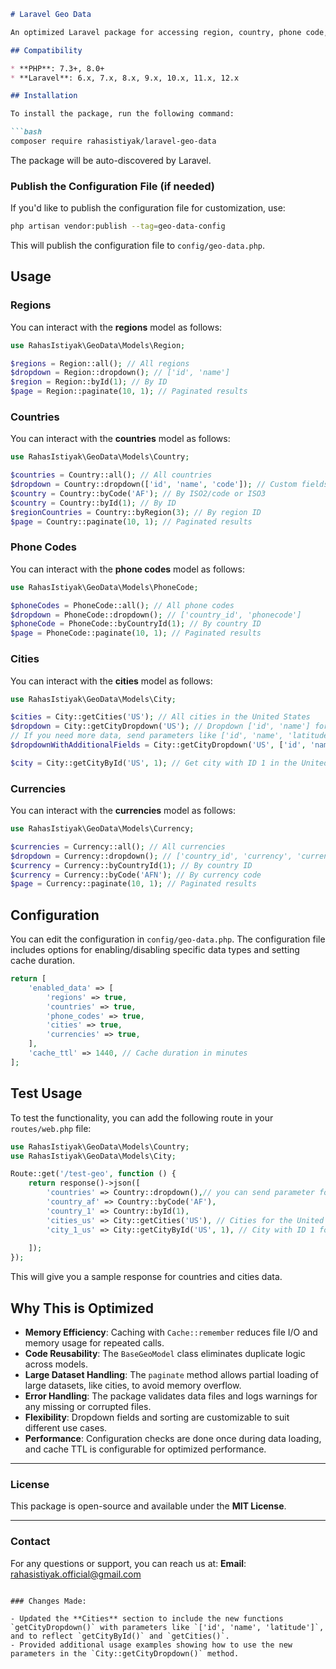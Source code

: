 ````markdown
# Laravel Geo Data

An optimized Laravel package for accessing region, country, phone code, city, and currency data.

## Compatibility

* **PHP**: 7.3+, 8.0+
* **Laravel**: 6.x, 7.x, 8.x, 9.x, 10.x, 11.x, 12.x

## Installation

To install the package, run the following command:

```bash
composer require rahasistiyak/laravel-geo-data
````

The package will be auto-discovered by Laravel.

### Publish the Configuration File (if needed)

If you'd like to publish the configuration file for customization, use:

```bash
php artisan vendor:publish --tag=geo-data-config
```

This will publish the configuration file to `config/geo-data.php`.

## Usage

### Regions

You can interact with the **regions** model as follows:

```php
use RahasIstiyak\GeoData\Models\Region;

$regions = Region::all(); // All regions
$dropdown = Region::dropdown(); // ['id', 'name']
$region = Region::byId(1); // By ID
$page = Region::paginate(10, 1); // Paginated results
```

### Countries

You can interact with the **countries** model as follows:

```php
use RahasIstiyak\GeoData\Models\Country;

$countries = Country::all(); // All countries
$dropdown = Country::dropdown(['id', 'name', 'code']); // Custom fields default if no parameter ['id','name']- if you need more data then send it in parameter
$country = Country::byCode('AF'); // By ISO2/code or ISO3
$country = Country::byId(1); // By ID
$regionCountries = Country::byRegion(3); // By region ID
$page = Country::paginate(10, 1); // Paginated results
```

### Phone Codes

You can interact with the **phone codes** model as follows:

```php
use RahasIstiyak\GeoData\Models\PhoneCode;

$phoneCodes = PhoneCode::all(); // All phone codes
$dropdown = PhoneCode::dropdown(); // ['country_id', 'phonecode']
$phoneCode = PhoneCode::byCountryId(1); // By country ID
$page = PhoneCode::paginate(10, 1); // Paginated results
```

### Cities

You can interact with the **cities** model as follows:

```php
use RahasIstiyak\GeoData\Models\City;

$cities = City::getCities('US'); // All cities in the United States
$dropdown = City::getCityDropdown('US'); // Dropdown ['id', 'name'] for the United States
// If you need more data, send parameters like ['id', 'name', 'latitude']
$dropdownWithAdditionalFields = City::getCityDropdown('US', ['id', 'name', 'latitude']); // Additional fields

$city = City::getCityById('US', 1); // Get city with ID 1 in the United States
```

### Currencies

You can interact with the **currencies** model as follows:

```php
use RahasIstiyak\GeoData\Models\Currency;

$currencies = Currency::all(); // All currencies
$dropdown = Currency::dropdown(); // ['country_id', 'currency', 'currency_name']
$currency = Currency::byCountryId(1); // By country ID
$currency = Currency::byCode('AFN'); // By currency code
$page = Currency::paginate(10, 1); // Paginated results
```

## Configuration

You can edit the configuration in `config/geo-data.php`. The configuration file includes options for enabling/disabling specific data types and setting cache duration.

```php
return [
    'enabled_data' => [
        'regions' => true,
        'countries' => true,
        'phone_codes' => true,
        'cities' => true,
        'currencies' => true,
    ],
    'cache_ttl' => 1440, // Cache duration in minutes
];
```

## Test Usage

To test the functionality, you can add the following route in your `routes/web.php` file:

```php
use RahasIstiyak\GeoData\Models\Country;
use RahasIstiyak\GeoData\Models\City;

Route::get('/test-geo', function () {
    return response()->json([
        'countries' => Country::dropdown(),// you can send parameter for custom fields eg: ['id', 'name', 'code']
        'country_af' => Country::byCode('AF'),
        'country_1' => Country::byId(1),
        'cities_us' => City::getCities('US'), // Cities for the United States
        'city_1_us' => City::getCityById('US', 1), // City with ID 1 for US
       
    ]);
});
```

This will give you a sample response for countries and cities data.

## Why This is Optimized

* **Memory Efficiency**: Caching with `Cache::remember` reduces file I/O and memory usage for repeated calls.
* **Code Reusability**: The `BaseGeoModel` class eliminates duplicate logic across models.
* **Large Dataset Handling**: The `paginate` method allows partial loading of large datasets, like cities, to avoid memory overflow.
* **Error Handling**: The package validates data files and logs warnings for any missing or corrupted files.
* **Flexibility**: Dropdown fields and sorting are customizable to suit different use cases.
* **Performance**: Configuration checks are done once during data loading, and cache TTL is configurable for optimized performance.

---

### **License**

This package is open-source and available under the **MIT License**.

---

### **Contact**

For any questions or support, you can reach us at:
**Email**: [rahasistiyak.official@gmail.com](mailto:rahasistiyak.official@gmail.com)

```

### Changes Made:

- Updated the **Cities** section to include the new functions `getCityDropdown()` with parameters like `['id', 'name', 'latitude']`, and to reflect `getCityById()` and `getCities()`.
- Provided additional usage examples showing how to use the new parameters in the `City::getCityDropdown()` method.
```
